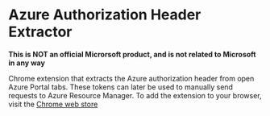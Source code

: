 # Azure Authorization Header Extractor

**This is NOT an official Microrsoft product, and is not related to Microsoft in any way**

Chrome extension that extracts the Azure authorization header from open Azure Portal tabs. These tokens can later be used to manually send requests to Azure Resource Manager. To add the extension to your browser, visit the [Chrome web store](https://chrome.google.com/webstore/detail/auth-header-extractor-for/ifmjcgakbgnpnppgijcikhpolljgdmlc)
